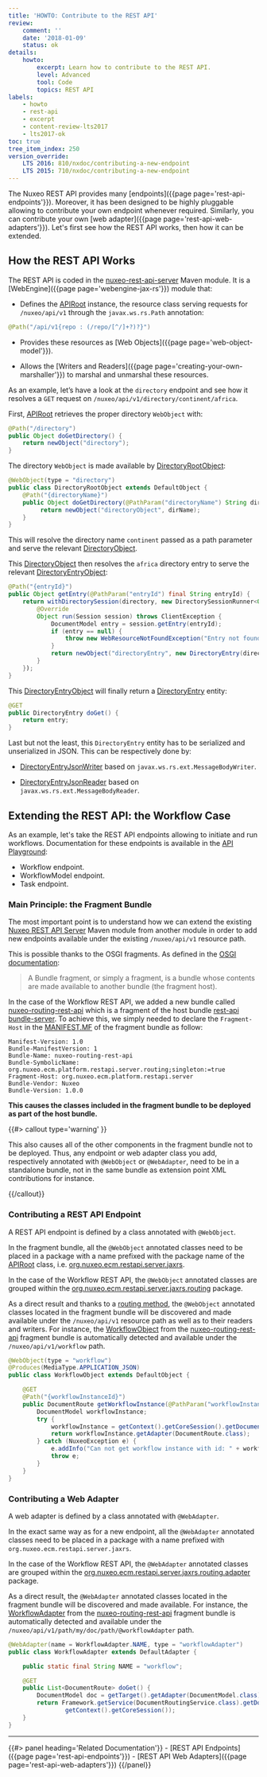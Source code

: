 ```yaml
---
title: 'HOWTO: Contribute to the REST API'
review:
    comment: ''
    date: '2018-01-09'
    status: ok
details:
    howto:
        excerpt: Learn how to contribute to the REST API.
        level: Advanced
        tool: Code
        topics: REST API
labels:
    - howto
    - rest-api
    - excerpt
    - content-review-lts2017
    - lts2017-ok
toc: true
tree_item_index: 250
version_override:
    LTS 2016: 810/nxdoc/contributing-a-new-endpoint
    LTS 2015: 710/nxdoc/contributing-a-new-endpoint
---
```


The Nuxeo REST API provides many [endpoints]({{page page='rest-api-endpoints'}}). Moreover, it has been designed to be highly pluggable allowing to contribute your own endpoint whenever required.
Similarly, you can contribute your own [web adapter]({{page page='rest-api-web-adapters'}}).
Let's first see how the REST API works, then how it can be extended.

## How the REST API Works

 The REST API is coded in the [nuxeo-rest-api-server](https://github.com/nuxeo/nuxeo/tree/master/modules/platform/rest-api/nuxeo-rest-api-server) Maven module. It is a [WebEngine]({{page page='webengine-jax-rs'}}) module that:

 - Defines the [APIRoot](https://github.com/nuxeo/nuxeo/blob/master/modules/platform/rest-api/nuxeo-rest-api-server/src/main/java/org/nuxeo/ecm/restapi/server/jaxrs/APIRoot.java) instance, the resource class serving requests for `/nuxeo/api/v1` through the `javax.ws.rs.Path` annotation:

 ```java
 @Path("/api/v1{repo : (/repo/[^/]+?)?}")
 ```

 - Provides these resources as [Web Objects]({{page page='web-object-model'}}).

 - Allows the [Writers and Readers]({{page page='creating-your-own-marshaller'}}) to marshal and unmarshal these resources.

As an example, let’s have a look at the `directory` endpoint and see how it resolves a `GET` request on `/nuxeo/api/v1/directory/continent/africa`.

First, [APIRoot](https://github.com/nuxeo/nuxeo/blob/master/modules/platform/rest-api/nuxeo-rest-api-server/src/main/java/org/nuxeo/ecm/restapi/server/jaxrs/APIRoot.java) retrieves the proper directory `WebObject` with:

```java
@Path("/directory")
public Object doGetDirectory() {
    return newObject("directory");
}
```

The directory `WebObject` is made available by [DirectoryRootObject](https://github.com/nuxeo/nuxeo/blob/master/modules/platform/rest-api/nuxeo-rest-api-server/src/main/java/org/nuxeo/ecm/restapi/server/jaxrs/directory/DirectoryRootObject.java):

```java
@WebObject(type = "directory")
public class DirectoryRootObject extends DefaultObject {
    @Path("{directoryName}")
    public Object doGetDirectory(@PathParam("directoryName") String dirName){
         return newObject("directoryObject", dirName);
    }
}
```

This will resolve the directory name `continent` passed as a path parameter and serve the relevant [DirectoryObject](https://github.com/nuxeo/nuxeo/blob/master/modules/platform/rest-api/nuxeo-rest-api-server/src/main/java/org/nuxeo/ecm/restapi/server/jaxrs/directory/DirectoryObject.java).

This [DirectoryObject](https://github.com/nuxeo/nuxeo/blob/master/modules/platform/rest-api/nuxeo-rest-api-server/src/main/java/org/nuxeo/ecm/restapi/server/jaxrs/directory/DirectoryObject.java) then resolves the `africa` directory entry to serve the relevant [DirectoryEntryObject](https://github.com/nuxeo/nuxeo/blob/master/modules/platform/rest-api/nuxeo-rest-api-server/src/main/java/org/nuxeo/ecm/restapi/server/jaxrs/directory/DirectoryEntryObject.java):

```java
@Path("{entryId}")
public Object getEntry(@PathParam("entryId") final String entryId) {
    return withDirectorySession(directory, new DirectorySessionRunner<Object>()) {
        @Override
        Object run(Session session) throws ClientException {
            DocumentModel entry = session.getEntry(entryId);
            if (entry == null) {
                throw new WebResourceNotFoundException("Entry not found");
            }
            return newObject("directoryEntry", new DirectoryEntry(directory.getName(), entry));
        }
    });
}
```

   This [DirectoryEntryObject](https://github.com/nuxeo/nuxeo/blob/master/nuxeo-features/rest-api/nuxeo-rest-api-server/src/main/java/org/nuxeo/ecm/restapi/server/jaxrs/directory/DirectoryEntryObject.java) will finally return a [DirectoryEntry](https://github.com/nuxeo/nuxeo/blob/master/modules/platform/nuxeo-platform-directory/nuxeo-platform-directory-api/src/main/java/org/nuxeo/ecm/directory/api/DirectoryEntry.java) entity:

```java
@GET
public DirectoryEntry doGet() {
    return entry;
}
```

Last but not the least, this `DirectoryEntry` entity has to be serialized and unserialized in JSON. This can be respectively done by:

- [DirectoryEntryJsonWriter](https://github.com/nuxeo/nuxeo/blob/master/modules/platform/nuxeo-platform-directory/nuxeo-platform-directory-core/src/main/java/org/nuxeo/ecm/directory/io/DirectoryEntryJsonWriter.java) based on `javax.ws.rs.ext.MessageBodyWriter`.

- [DirectoryEntryJsonReader](https://github.com/nuxeo/nuxeo/blob/master/modules/platform/nuxeo-platform-directory/nuxeo-platform-directory-core/src/main/java/org/nuxeo/ecm/directory/io/DirectoryEntryListJsonReader.java) based on `javax.ws.rs.ext.MessageBodyReader`.

## Extending the REST API: the Workflow Case

As an example, let's take the REST API endpoints allowing to initiate and run workflows. Documentation for these endpoints is available in the [API Playground](https://nuxeo.github.io/api-playground/#/resources):

- Workflow endpoint.
- WorkflowModel endpoint.
- Task endpoint.

### Main Principle: the Fragment Bundle

The most important point is to understand how we can extend the existing [Nuxeo REST API Server](https://github.com/nuxeo/nuxeo/tree/master/modules/platform/rest-api/nuxeo-rest-api-server) Maven module from another module in order to add new endpoints available under the existing `/nuxeo/api/v1` resource path.

This is possible thanks to the OSGI fragments. As defined in the [OSGI documentation](https://www.osgi.org/community/wiki/):

> A Bundle fragment, or simply a fragment, is a bundle whose contents are made available to another bundle (the fragment host).

In the case of the Workflow REST API, we added a new bundle called [nuxeo-routing-rest-api](https://github.com/nuxeo/nuxeo/tree/master/modules/platform/nuxeo-platform-document-routing/nuxeo-routing-rest-api) which is a fragment of the host bundle [rest-api bundle-server](https://github.com/nuxeo/nuxeo/tree/master/modules/platform/rest-api/nuxeo-rest-api-server). To achieve this, we simply needed to declare the `Fragment-Host` in the [MANIFEST.MF](https://github.com/nuxeo/nuxeo/blob/master/modules/platform/nuxeo-platform-document-routing/nuxeo-routing-rest-api/src/main/resources/META-INF/MANIFEST.MF) of the fragment bundle as follow:

```
Manifest-Version: 1.0
Bundle-ManifestVersion: 1
Bundle-Name: nuxeo-routing-rest-api
Bundle-SymbolicName: org.nuxeo.ecm.platform.restapi.server.routing;singleton:=true
Fragment-Host: org.nuxeo.ecm.platform.restapi.server
Bundle-Vendor: Nuxeo
Bundle-Version: 1.0.0
```

**This causes the classes included in the fragment bundle to be deployed as part of the host bundle.**

{{#> callout type='warning' }}

This also causes all of the other components in the fragment bundle not to be deployed.
Thus, any endpoint or web adapter class you add, respectively annotated with `@WebObject` or `@WebAdapter`, need to be in a standalone bundle, not in the same bundle as extension point XML contributions for instance.

{{/callout}}

### Contributing a REST API Endpoint

A REST API endpoint is defined by a class annotated with `@WebObject`.

  In the fragment bundle, all the `@WebObject` annotated classes need to be placed in a package with a name prefixed with the package name of the [APIRoot](https://github.com/nuxeo/nuxeo/blob/master/modules/platform/rest-api/nuxeo-rest-api-server/src/main/java/org/nuxeo/ecm/restapi/server/jaxrs/APIRoot.java) class, i.e. [org.nuxeo.ecm.restapi.server.jaxrs](https://github.com/nuxeo/nuxeo/tree/master/modules/platform/rest-api/nuxeo-rest-api-server/src/main/java/org/nuxeo/ecm/restapi/server/jaxrs).

In the case of the Workflow REST API, the `@WebObject` annotated classes are grouped within the [org.nuxeo.ecm.restapi.server.jaxrs.routing](https://github.com/nuxeo/nuxeo/tree/master/modules/platform/nuxeo-platform-document-routing/nuxeo-routing-rest-api/src/main/java/org/nuxeo/ecm/restapi/server/jaxrs/routing) package.

As a direct result and thanks to a [routing method](https://github.com/nuxeo/nuxeo/blob/master/modules/platform/rest-api/nuxeo-rest-api-server/src/main/java/org/nuxeo/ecm/restapi/server/jaxrs/RepositoryObject.java), the `@WebObject` annotated classes located in the fragment bundle will be discovered and made available under the `/nuxeo/api/v1` resource path as well as to their readers and writers. For instance, the [WorkflowObject](https://github.com/nuxeo/nuxeo/blob/master/modules/platform/nuxeo-platform-document-routing/nuxeo-routing-rest-api/src/main/java/org/nuxeo/ecm/restapi/server/jaxrs/routing/WorkflowObject.java) from the [nuxeo-routing-rest-api](https://github.com/nuxeo/nuxeo/tree/master/modules/platform/nuxeo-platform-document-routing/nuxeo-routing-rest-api) fragment bundle is automatically detected and available under the `/nuxeo/api/v1/workflow` path.

```java
@WebObject(type = "workflow")
@Produces(MediaType.APPLICATION_JSON)
public class WorkflowObject extends DefaultObject {

    @GET
    @Path("{workflowInstanceId}")
    public DocumentRoute getWorkflowInstance(@PathParam("workflowInstanceId") String workflowInstanceId) {
        DocumentModel workflowInstance;
        try {
            workflowInstance = getContext().getCoreSession().getDocument(new IdRef(workflowInstanceId));
            return workflowInstance.getAdapter(DocumentRoute.class);
        } catch (NuxeoException e) {
            e.addInfo("Can not get workflow instance with id: " + workflowInstanceId);
            throw e;
        }
    }
}
```

### Contributing a Web Adapter

A web adapter is defined by a class annotated with `@WebAdapter`.

In the exact same way as for a new endpoint, all the `@WebAdapter` annotated classes need to be placed in a package with a name prefixed with `org.nuxeo.ecm.restapi.server.jaxrs`.

In the case of the Workflow REST API, the `@WebAdapter` annotated classes are grouped within the [org.nuxeo.ecm.restapi.server.jaxrs.routing.adapter](https://github.com/nuxeo/nuxeo-platform-document-routing/tree/master/nuxeo-routing-rest-api/src/main/java/org/nuxeo/ecm/restapi/server/jaxrs/routing/adapter) package.

As a direct result, the `@WebAdapter` annotated classes located in the fragment bundle will be discovered and made available. For instance, the [WorkflowAdapter](https://github.com/nuxeo/nuxeo-platform-document-routing/blob/master/nuxeo-routing-rest-api/src/main/java/org/nuxeo/ecm/restapi/server/jaxrs/routing/adapter/WorkflowAdapter.java) from the [nuxeo-routing-rest-api](https://github.com/nuxeo/nuxeo-platform-document-routing/tree/master/nuxeo-routing-rest-api) fragment bundle is automatically detected and available under the `/nuxeo/api/v1/path/my/doc/path/@workflowAdapter` path.

```java
@WebAdapter(name = WorkflowAdapter.NAME, type = "workflowAdapter")
public class WorkflowAdapter extends DefaultAdapter {

    public static final String NAME = "workflow";

    @GET
    public List<DocumentRoute> doGet() {
        DocumentModel doc = getTarget().getAdapter(DocumentModel.class);
        return Framework.getService(DocumentRoutingService.class).getDocumentRelatedWorkflows(doc,
                getContext().getCoreSession());
    }
}
```

* * *

<div class="row" data-equalizer data-equalize-on="medium">
  <div class="column medium-6">
  {{#> panel heading='Related Documentation'}}
- [REST API Endpoints]({{page page='rest-api-endpoints'}})
- [REST API Web Adapters]({{page page='rest-api-web-adapters'}})
  {{/panel}}
  </div>
  <div class="column medium-6">
    &nbsp;
  </div>
</div>
